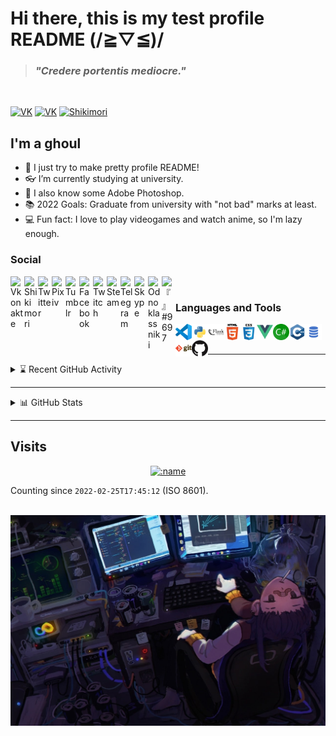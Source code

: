 # Hi there, this is my test profile README (/≧▽≦)/

> ### _"Credere portentis mediocre."_

<br>

[![VK](https://img.shields.io/badge/VK-link-0077FF?style=for-the-badge&logo=vk&logoColor=9cf)][vk]
[![VK](https://img.shields.io/badge/Telegram-link-%2326A5E4?style=for-the-badge&logo=telegram)][telegram]
[![Shikimori](<https://img.shields.io/badge/(%EF%BE%89%E2%97%95%E3%83%AE%E2%97%95)%EF%BE%89*:%EF%BD%A5%EF%BE%9F%E2%9C%A7-%E3%81%8A%E3%81%8B%E3%81%88%E3%82%8A%E3%81%AA%E3%81%95%E3%81%84-ff69b4?style=for-the-badge&logo=shikimori&logoColor=white>)](https://shikimori.one/)

## I'm a ghoul

- 💚 I just try to make pretty profile README!
- 👓 I’m currently studying at university.
- 💼 I also know some Adobe Photoshop.
- 📚 2022 Goals: Graduate from university with "not bad" marks at least.
- 💻 Fun fact: I love to play videogames and watch anime, so I'm lazy enough.

### Social

[<img align="left" title="Vkonakte" width="22px" src="https://cdn.jsdelivr.net/npm/simple-icons@v3/icons/vk.svg"/>][vk]
[<img align="left" title="Shikimori" width="22px" src="https://cdn.jsdelivr.net/npm/simple-icons@v3/icons/shikimori.svg"/>][shikimori]
[<img align="left" title="Twitter" width="22px" src="https://cdn.jsdelivr.net/npm/simple-icons@v3/icons/twitter.svg"/>][twitter]
[<img align="left" title="Pixiv" width="22px" src="https://cdn.jsdelivr.net/npm/simple-icons@v3/icons/pixiv.svg"/>][pixiv]
[<img align="left" title="Tumblr" width="22px" src="https://cdn.jsdelivr.net/npm/simple-icons@v3/icons/tumblr.svg"/>][tumblr]
[<img align="left" title="Facebook" width="22px" src="https://cdn.jsdelivr.net/npm/simple-icons@v3/icons/facebook.svg"/>][facebook]
[<img align="left" title="Twitch" width="22px" src="https://cdn.jsdelivr.net/npm/simple-icons@v3/icons/twitch.svg"/>][twitch]
[<img align="left" title="Steam" width="22px" src="https://cdn.jsdelivr.net/npm/simple-icons@v3/icons/steam.svg"/>][steam]
[<img align="left" title="Telegram" width="22px" src="https://cdn.jsdelivr.net/npm/simple-icons@v3/icons/telegram.svg"/>][telegram]
[<img align="left" title="Skype" width="22px" src="https://cdn.jsdelivr.net/npm/simple-icons@v3/icons/skype.svg"/>][skype]
[<img align="left" title="Odnoklassniki" width="22px" src="https://cdn.jsdelivr.net/npm/simple-icons@v3/icons/odnoklassniki.svg"/>][ok]
<img align="left" title="『 』#9697" width="22px" src="https://cdn.jsdelivr.net/npm/simple-icons@v3/icons/discord.svg"/>

<br>

### Languages and Tools

<img align="left" title="Visual Studio Code" width="26px" src="https://raw.githubusercontent.com/github/explore/80688e429a7d4ef2fca1e82350fe8e3517d3494d/topics/visual-studio-code/visual-studio-code.png"/>
<img align="left" title="Python" width="26px" src="https://raw.githubusercontent.com/github/explore/80688e429a7d4ef2fca1e82350fe8e3517d3494d/topics/python/python.png"/>
<img align="left" title="Flask" width="26px" src="https://raw.githubusercontent.com/github/explore/80688e429a7d4ef2fca1e82350fe8e3517d3494d/topics/flask/flask.png"/>
<img align="left" title="HTML" width="26px" src="https://raw.githubusercontent.com/github/explore/80688e429a7d4ef2fca1e82350fe8e3517d3494d/topics/html/html.png"/>
<img align="left" title="CSS" width="26px" src="https://raw.githubusercontent.com/github/explore/80688e429a7d4ef2fca1e82350fe8e3517d3494d/topics/css/css.png"/>
<img align="left" title="Vue" width="26px" src="https://raw.githubusercontent.com/github/explore/80688e429a7d4ef2fca1e82350fe8e3517d3494d/topics/vue/vue.png"/>
<img align="left" title="C#" width="26px" src="https://raw.githubusercontent.com/github/explore/80688e429a7d4ef2fca1e82350fe8e3517d3494d/topics/csharp/csharp.png"/>
<img align="left" title="C++" width="26px" src="https://raw.githubusercontent.com/github/explore/80688e429a7d4ef2fca1e82350fe8e3517d3494d/topics/cpp/cpp.png"/>
<img align="left" title="SQL" width="26px" src="https://raw.githubusercontent.com/github/explore/80688e429a7d4ef2fca1e82350fe8e3517d3494d/topics/sql/sql.png"/>
<img align="left" title="Git" width="26px" src="https://raw.githubusercontent.com/github/explore/80688e429a7d4ef2fca1e82350fe8e3517d3494d/topics/git/git.png"/>
<img align="left" title="GitHub" width="26px" src="https://raw.githubusercontent.com/github/explore/78df643247d429f6cc873026c0622819ad797942/topics/github/github.png"/>

<br>
<br>

---

<details>
    <summary>⌛ Recent GitHub Activity</summary>

<!--START_SECTION:activity-->

1. ❗️ Closed issue [#2](https://github.com/wtrghux/wtrghux/issues/2) in [wtrghux/wtrghux](https://github.com/wtrghux/wtrghux)
2. 🗣 Commented on [#2](https://github.com/wtrghux/wtrghux/issues/2) in [wtrghux/wtrghux](https://github.com/wtrghux/wtrghux)
3. 🗣 Commented on [#2](https://github.com/wtrghux/wtrghux/issues/2) in [wtrghux/wtrghux](https://github.com/wtrghux/wtrghux)
4. 🗣 Commented on [#2](https://github.com/wtrghux/wtrghux/issues/2) in [wtrghux/wtrghux](https://github.com/wtrghux/wtrghux)
5. ❗️ Opened issue [#2](https://github.com/wtrghux/wtrghux/issues/2) in [wtrghux/wtrghux](https://github.com/wtrghux/wtrghux)
<!--END_SECTION:activity-->

</details>

---

<details>
    <summary>📊 GitHub Stats</summary>

<img align="middle" alt="KameXia's GitHub Stats" src="https://github-readme-stats.vercel.app/api?username=wtrghux&show_icons=true&hide_border=true&theme=cobalt" />

</details>

---

## Visits

<p align="center">
    <a href="https://count.getloli.com/">
        <img src="https://count.getloli.com/get/@f1d8a298f5910503cc5098dc992a85e7?theme=gelbooru" alt=":name" />
    </a>
</p>

Counting since `2022-02-25T17:45:12` (ISO 8601).

<br>

<img align="middle" title="Nice image" src="media/image.jpg"/>

[vk]: https://vk.com/kamexia
[shikimori]: https://shikimori.one/KameXia
[twitter]: https://twitter.com/wtrghux
[pixiv]: https://www.pixiv.net/en/users/21408682
[tumblr]: http://kamexia.tumblr.com/
[facebook]: https://www.facebook.com/wtrghux/
[twitch]: https://www.twitch.tv/constantine_wtrghux
[steam]: https://steamcommunity.com/id/KameXia/
[telegram]: https://t.me/KameXia
[skype]: https://join.skype.com/invite/HaUDCGZyksVG
[ok]: https://ok.ru/profile/588875756555
